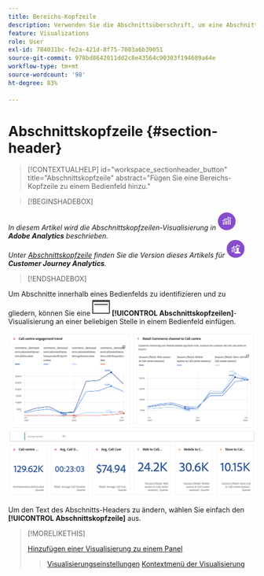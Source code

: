 ```yaml
---
title: Bereichs-Kopfzeile
description: Verwenden Sie die Abschnittsüberschrift, um eine Abschnittsüberschrift in Ihr Analysis Workspace-Projekt einzufügen.
feature: Visualizations
role: User
exl-id: 784031bc-fe2a-421d-8f75-7003a6b39051
source-git-commit: 978bd8642011dd2c8e43564c90303f194689a64e
workflow-type: tm+mt
source-wordcount: '98'
ht-degree: 83%

---
```


# Abschnittskopfzeile {#section-header}

<!-- markdownlint-disable MD034 -->

>[!CONTEXTUALHELP]
>id="workspace_sectionheader_button"
>title="Abschnittskopfzeile"
>abstract="Fügen Sie eine Bereichs-Kopfzeile zu einem Bedienfeld hinzu."

<!-- markdownlint-enable MD034 -->

>[!BEGINSHADEBOX]


_In diesem Artikel wird die Abschnittskopfzeilen-Visualisierung in_ ![AdobeAnalytics](/help/assets/icons/AdobeAnalytics.svg) _**Adobe Analytics** beschrieben._<br/>_Unter [Abschnittskopfzeile](https://experienceleague.adobe.com/de/docs/analytics-platform/using/cja-workspace/visualizations/section-header) finden Sie die Version dieses Artikels für_ ![CustomerJourneyAnalytics](/help/assets/icons/CustomerJourneyAnalytics.svg) _**Customer Journey Analytics**._

>[!ENDSHADEBOX]


Um Abschnitte innerhalb eines Bedienfelds zu identifizieren und zu gliedern, können Sie eine ![PageRule](/help/assets/icons/PageRule.svg) **[!UICONTROL Abschnittskopfzeilen]**-Visualisierung an einer beliebigen Stelle in einem Bedienfeld einfügen.

![Abschnittskopfzeile](/help/analyze/analysis-workspace/visualizations/assets/section-header.png)

Um den Text des Abschnitts-Headers zu ändern, wählen Sie einfach den **[!UICONTROL Abschnittskopfzeile]** aus.


>[!MORELIKETHIS]
>
>[Hinzufügen einer Visualisierung zu einem Panel](/help/analyze/analysis-workspace/visualizations/freeform-analysis-visualizations.md#add-visualizations-to-a-panel)
>>[Visualisierungseinstellungen](/help/analyze/analysis-workspace/visualizations/freeform-analysis-visualizations.md#settings)
>>[Kontextmenü der Visualisierung](/help/analyze/analysis-workspace/visualizations/freeform-analysis-visualizations.md#context-menu)
>
